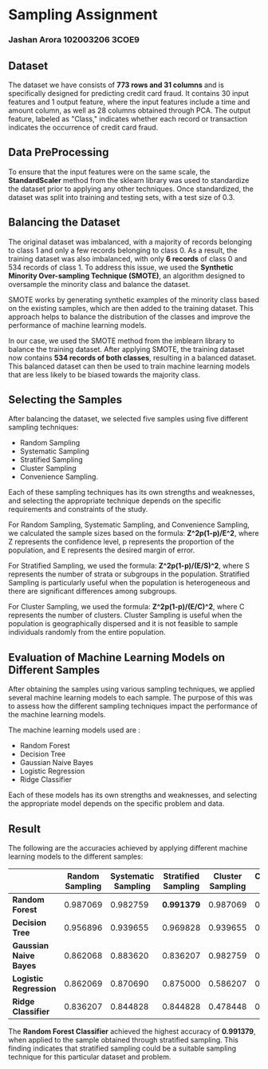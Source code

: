 # Sampling Assignment
### Jashan Arora 102003206 3COE9
## Dataset
The dataset we have consists of **773 rows and 31 columns** and is specifically designed for predicting credit card fraud. It contains 30 input features and 1 output feature, where the input features include a time and amount column, as well as 28 columns obtained through PCA. The output feature, labeled as "Class," indicates whether each record or transaction indicates the occurrence of credit card fraud.

## Data PreProcessing

To ensure that the input features were on the same scale, the **StandardScaler** method from the sklearn library was used to standardize the dataset prior to applying any other techniques. Once standardized, the dataset was split into training and testing sets, with a test size of 0.3.

## Balancing the Dataset

The original dataset was imbalanced, with a majority of records belonging to class 1 and only a few records belonging to class 0. As a result, the training dataset was also imbalanced, with only **6 records** of class 0 and 534 records of class 1. To address this issue, we used the **Synthetic Minority Over-sampling Technique (SMOTE)**, an algorithm designed to oversample the minority class and balance the dataset.

SMOTE works by generating synthetic examples of the minority class based on the existing samples, which are then added to the training dataset. This approach helps to balance the distribution of the classes and improve the performance of machine learning models.

In our case, we used the SMOTE method from the imblearn library to balance the training dataset. After applying SMOTE, the training dataset now contains **534 records of both classes**, resulting in a balanced dataset. This balanced dataset can then be used to train machine learning models that are less likely to be biased towards the majority class.

## Selecting the Samples

After balancing the dataset, we selected five samples using five different sampling techniques: 
* Random Sampling
* Systematic Sampling
* Stratified Sampling
* Cluster Sampling
* Convenience Sampling. 

Each of these sampling techniques has its own strengths and weaknesses, and selecting the appropriate technique depends on the specific requirements and constraints of the study.

For Random Sampling, Systematic Sampling, and Convenience Sampling, we calculated the sample sizes based on the formula: **Z^2p(1-p)/E^2**, where Z represents the confidence level, p represents the proportion of the population, and E represents the desired margin of error.

For Stratified Sampling, we used the formula: **Z^2p(1-p)/(E/S)^2**, where S represents the number of strata or subgroups in the population. Stratified Sampling is particularly useful when the population is heterogeneous and there are significant differences among subgroups.

For Cluster Sampling, we used the formula: **Z^2p(1-p)/(E/C)^2**, where C represents the number of clusters. Cluster Sampling is useful when the population is geographically dispersed and it is not feasible to sample individuals randomly from the entire population.

## Evaluation of Machine Learning Models on Different Samples

After obtaining the samples using various sampling techniques, we applied several machine learning models to each sample. The purpose of this was to assess how the different sampling techniques impact the performance of the machine learning models.

The machine learning models used are :
* Random Forest
* Decision Tree
* Gaussian Naive Bayes
* Logistic Regression
* Ridge Classifier

Each of these models has its own strengths and weaknesses, and selecting the appropriate model depends on the specific problem and data.

## Result 
The following are the accuracies achieved by applying different machine learning models to the different samples:

|                          | Random Sampling     | Systematic Sampling | Stratified Sampling     | Cluster Sampling     | Convenience Sampling |
| ------------------------ | ------------------- | ------------------- | ----------------------- | -------------------- | -------------------- |
| **Random Forest**        | 0\.987069 | 0\.982759 | **0\.991379** | 0\.987069  | 0\.987069  |
| **Decision Tree**        | 0\.956896 | 0\.939655 | 0\.969828     | 0\.939655  | 0\.948276  |
| **Gaussian Naive Bayes** | 0\.862068 | 0\.883620 | 0\.836207     | 0\.982759  | 0\.849138  |
| **Logistic Regression**  | 0\.862069 | 0\.870690 | 0\.875000     | 0\.586207  | 0\.870690  |
| **Ridge Classifier**     | 0\.836207 | 0\.844828 | 0\.844828     | 0\.478448 | 0\.823276  |

The **Random Forest Classifier** achieved the highest accuracy of **0.991379**, when applied to the sample obtained through stratified sampling. This finding indicates that stratified sampling could be a suitable sampling technique for this particular dataset and problem. 
